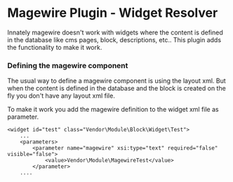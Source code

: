 # Magewire Plugin - Widget Resolver

Innately magewire doesn't work with widgets where the content is defined in the database like cms pages, block, descriptions, etc..  This plugin adds the functionality to make it work.

### Defining the magewire component

The usual way to define a magewire component is using the layout xml. But when the content is defined in the database and the block is created on the fly you don't have any layout xml file.

To make it work you add the magewire definition to the widget xml file as parameter.

```
<widget id="test" class="Vendor\Module\Block\Widget\Test">
    ...
    <parameters>
        <parameter name="magewire" xsi:type="text" required="false" visible="false">
            <value>Vendor\Module\MagewireTest</value>
        </parameter>
    ....
```